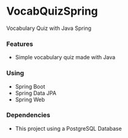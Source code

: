 # VocabQuizSpring
Vocabulary Quiz with Java Spring


### Features

- Simple vocabulary quiz made with Java

### Using
 - Spring Boot
 - Spring Data JPA
 - Spring Web
 
### Dependencies
 - This project using a PostgreSQL Database
